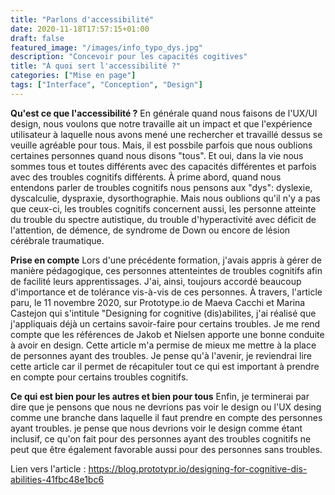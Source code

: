 ```yaml
---
title: "Parlons d'accessibilité"
date: 2020-11-18T17:57:15+01:00
draft: false
featured_image: "/images/info_typo_dys.jpg"
description: "Concevoir pour les capacités cogitives"
title: "À quoi sert l'accessibilité ?"
categories: ["Mise en page"]
tags: ["Interface", "Conception", "Design"]
---
```


**Qu'est ce que l'accessibilité ?**
En générale quand nous faisons de l'UX/UI design, nous voulons que notre travaille ait un impact et que l'expérience utilisateur à laquelle nous avons mené une rechercher et travaillé dessus se veuille agréable pour tous. Mais, il est possbile parfois que nous oublions certaines personnes quand nous disons "tous".
Et oui, dans la vie nous sommes tous et toutes différents avec des capacités différentes et parfois avec des troubles cognitifs différents. 
À prime abord, quand nous entendons parler de troubles cognitifs nous pensons aux "dys": dyslexie, dyscalculie, dyspraxie, dysorthographie. Mais nous oublions qu'il n'y a pas que ceux-ci, les troubles cognitifs concernent aussi, les personne atteinte du trouble du spectre autistique, du trouble d'hyperactivité avec déficit de l'attention, de démence, de syndrome de Down ou encore de lésion  cérébrale traumatique.

**Prise en compte**
Lors d'une précédente formation, j'avais appris à gérer de manière pédagogique, ces personnes attenteintes de troubles cognitifs afin de facilité leurs apprentissages. J'ai, ainsi, toujours accordé beaucoup d'importance et de tolérance vis-à-vis de ces personnes. 
À travers, l'article paru, le 11 novembre 2020, sur Prototype.io de Maeva Cacchi et Marina Castejon qui s'intitule "Designing for cognitive (dis)abilites, j'ai réalisé que j'appliquais déjà un certains savoir-faire pour certains troubles. Je me rend compte que les références de Jakob et Nielsen apporte une bonne conduite à avoir en design. Cette article m'a permise de mieux me mettre à la place de personnes ayant des troubles. Je pense qu'à l'avenir, je reviendrai lire cette article car il permet de récapituler tout ce qui est important à prendre en compte pour certains troubles cognitifs. 

**Ce qui est bien pour les autres et bien pour tous**
Enfin, je terminerai par dire que je pensons que nous ne devrions pas voir le design ou l'UX desing comme une branche dans laquelle il faut prendre en compte des personnes ayant troubles. je pense que nous devrions voir le design comme étant inclusif, ce qu'on fait pour des personnes ayant des troubles cognitifs ne peut que être également favorable aussi pour des personnes sans troubles.

Lien vers l'article : https://blog.prototypr.io/designing-for-cognitive-dis-abilities-41fbc48e1bc6